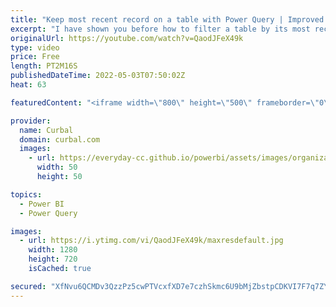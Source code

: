 ```yaml
---
title: "Keep most recent record on a table with Power Query | Improved solution"
excerpt: "I have shown you before how to filter a table by its most recent record before, but I have found a cleaner and I think more effective way to do it. (Tests both versions to see what works with your data)  Here is the link to the previous video: https://www.youtube.com/watch?v=hidJ5T_DYQ0  Get download"
originalUrl: https://youtube.com/watch?v=QaodJFeX49k
type: video
price: Free
length: PT2M16S
publishedDateTime: 2022-05-03T07:50:02Z
heat: 63

featuredContent: "<iframe width=\"800\" height=\"500\" frameborder=\"0\" src=\"https://www.youtube.com/embed/QaodJFeX49k\" allow=\"accelerometer; autoplay; encrypted-media; gyroscope; picture-in-picture\" allowfullscreen></iframe>"

provider:
  name: Curbal
  domain: curbal.com
  images:
    - url: https://everyday-cc.github.io/powerbi/assets/images/organizations/curbal.com-50x50.jpg
      width: 50
      height: 50

topics:
  - Power BI
  - Power Query

images:
  - url: https://i.ytimg.com/vi/QaodJFeX49k/maxresdefault.jpg
    width: 1280
    height: 720
    isCached: true

secured: "XfNvu6QCMDv3QzzPz5cwPTVcxfXD7e7czhSkmc6U9bMjZbstpCDKVI7F7q7ZYo6SaFoEhFWQ9gn3iaPSXBDfI8S2NG0fnJuS8eRsHLQTGwRP+6vEqw+gv1JTnVtUp/O5Xhsm/z0u70JNJLa108e4tEXa5vH7qYzZawth7ASAj90pWvsMV/mg/M0/Slaln1LmkdZvGoPA0b1CUPp2tXLDVnk6CkzoPzT17ptEmOZxsA5S3Di3mRTBzanIhOEHR5gAM6L+WB1k98ydGypV/4mMHyfuB73V95u2zBtTbETu17UtajxUJL9JbYVLxn1Cnr8eJ+yJ00B+d8Om+J5dIzBIjCXO5UQB5etJjJ4fhXD4VyMrPRQCcMDTmGoADfnB11ZMNQDUlPkV+0T2ZpJb0A4I8zUJWWfe6ecZudxoo3a6GUc=;0neD95tILzOSQMyWf1D0VQ=="
---
```


